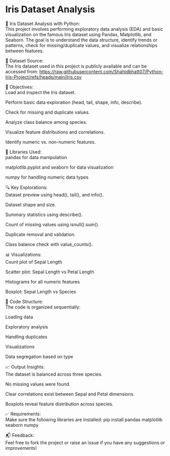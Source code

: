 # Iris Dataset Analysis

🌸 Iris Dataset Analysis with Python:          
This project involves performing exploratory data analysis (EDA) and basic visualization on the famous Iris dataset using Pandas, Matplotlib, and Seaborn. The goal is to understand the data structure, identify trends or patterns, check for missing/duplicate values, and visualize relationships between features.

📁 Dataset Source:                   
The Iris dataset used in this project is publicly available and can be accessed from:
https://raw.githubusercontent.com/Shahidbhatt07/Python-Iris-Project/refs/heads/main/Iris.csv

📌 Objectives:                            
Load and inspect the Iris dataset.

Perform basic data exploration (head, tail, shape, info, describe).

Check for missing and duplicate values.

Analyze class balance among species.

Visualize feature distributions and correlations.

Identify numeric vs. non-numeric features.

🧰 Libraries Used:                           
pandas for data manipulation

matplotlib.pyplot and seaborn for data visualization

numpy for handling numeric data types

🔍 Key Explorations:                   
Dataset preview using head(), tail(), and info().

Dataset shape and size.

Summary statistics using describe().

Count of missing values using isnull().sum().

Duplicate removal and validation.

Class balance check with value_counts().

📊 Visualizations:                          
Count plot of Sepal Length

Scatter plot: Sepal Length vs Petal Length

Histograms for all numeric features

Boxplot: Sepal Length vs Species

📑 Code Structure:                              
The code is organized sequentially:

Loading data

Exploratory analysis

Handling duplicates

Visualizations

Data segregation based on type

📈 Output Insights:                                  
The dataset is balanced across three species.

No missing values were found.

Clear correlations exist between Sepal and Petal dimensions.

Boxplots reveal feature distribution across species.

✅ Requirements:                         
Make sure the following libraries are installed:
pip install pandas matplotlib seaborn numpy

📬 Feedback:                                
Feel free to fork the project or raise an issue if you have any suggestions or improvements!

